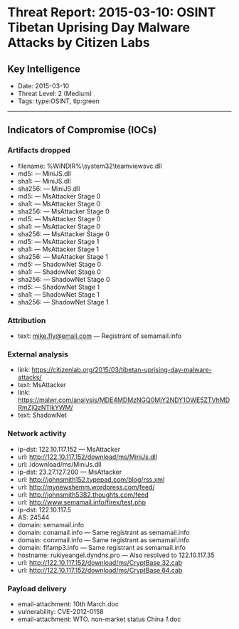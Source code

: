 # Threat Report: 2015-03-10: OSINT Tibetan Uprising Day Malware Attacks by Citizen Labs


## Key Intelligence
* Date: 2015-03-10
* Threat Level: 2 (Medium)
* Tags: type:OSINT, tlp:green

---

## Indicators of Compromise (IOCs)
### Artifacts dropped
* filename: %WINDIR%\system32\teamviewsvc.dll
* md5: <md5> — MiniJS.dll
* sha1: <sha1> — MiniJS.dll
* sha256: <sha256> — MiniJS.dll
* md5: <md5> — MsAttacker Stage 0
* sha1: <sha1> — MsAttacker Stage 0
* sha256: <sha256> — MsAttacker Stage 0
* md5: <md5> — MsAttacker Stage 0
* sha1: <sha1> — MsAttacker Stage 0
* sha256: <sha256> — MsAttacker Stage 0
* md5: <md5> — MsAttacker Stage 1
* sha1: <sha1> — MsAttacker Stage 1
* sha256: <sha256> — MsAttacker Stage 1
* md5: <md5> — ShadowNet Stage 0
* sha1: <sha1> — ShadowNet Stage 0
* sha256: <sha256> — ShadowNet Stage 0
* md5: <md5> — ShadowNet Stage 1
* sha1: <sha1> — ShadowNet Stage 1
* sha256: <sha256> — ShadowNet Stage 1

### Attribution
* text: mike.fly@email.com — Registrant of semamail.info

### External analysis
* link: https://citizenlab.org/2015/03/tibetan-uprising-day-malware-attacks/
* text: MsAttacker
* link: https://malwr.com/analysis/MDE4MDMzNGQ0MjY2NDY1OWE5ZTVhMDRmZjQzNTlkYWM/
* text: ShadowNet

### Network activity
* ip-dst: 122.10.117.152 — MsAttacker
* url: http://122.10.117.152/download/ms/MiniJs.dll
* url: /download/ms/MiniJs.dll
* ip-dst: 23.27.127.200 — MsAttacker
* url: http://johnsmith152.typepad.com/blog/rss.xml
* url: http://mynewshemm.wordpress.com/feed/
* url: http://johnsmith5382.thoughts.com/feed
* url: http://www.semamail.info/firex/test.php
* ip-dst: 122.10.117.5
* AS: 24544
* domain: semamail.info
* domain: conamail.info — Same registrant as semamail.info
* domain: convmail.info — Same registrant as semamail.info
* domain: fifamp3.info — Same registrant as semamail.info
* hostname: rukiyeangel.dyndns.pro — Also resolved to 122.10.117.35
* url: http://122.10.117.152/download/ms/CryptBase.32.cab
* url: http://122.10.117.152/download/ms/CryptBase.64.cab

### Payload delivery
* email-attachment: 10th March.doc
* vulnerability: CVE-2012-0158
* email-attachment: WTO. non-market status China _1_.doc
